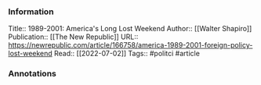 
### Information
Title:: 1989-2001: America's Long Lost Weekend
Author:: [[Walter Shapiro]]
Publication:: [[The New Republic]]
URL:: https://newrepublic.com/article/166758/america-1989-2001-foreign-policy-lost-weekend
Read:: [[2022-07-02]]
Tags:: #politci
#article

### Annotations
